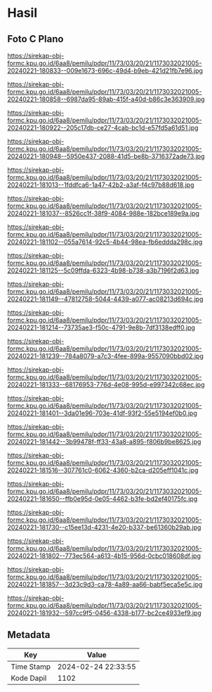 # Hasil

## Foto C Plano

https://sirekap-obj-formc.kpu.go.id/6aa8/pemilu/pdpr/11/73/03/20/21/1173032021005-20240221-180833--009e1673-696c-49d4-b9eb-421d21fb7e96.jpg

https://sirekap-obj-formc.kpu.go.id/6aa8/pemilu/pdpr/11/73/03/20/21/1173032021005-20240221-180858--6987da95-89ab-415f-a40d-b86c3e363909.jpg

https://sirekap-obj-formc.kpu.go.id/6aa8/pemilu/pdpr/11/73/03/20/21/1173032021005-20240221-180922--205c17db-ce27-4cab-bc1d-e57fd5a61d51.jpg

https://sirekap-obj-formc.kpu.go.id/6aa8/pemilu/pdpr/11/73/03/20/21/1173032021005-20240221-180948--5950e437-2088-41d5-be8b-3716372ade73.jpg

https://sirekap-obj-formc.kpu.go.id/6aa8/pemilu/pdpr/11/73/03/20/21/1173032021005-20240221-181013--1fddfca6-1a47-42b2-a3af-f4c97b88d618.jpg

https://sirekap-obj-formc.kpu.go.id/6aa8/pemilu/pdpr/11/73/03/20/21/1173032021005-20240221-181037--8526cc1f-38f9-4084-988e-182bce189e9a.jpg

https://sirekap-obj-formc.kpu.go.id/6aa8/pemilu/pdpr/11/73/03/20/21/1173032021005-20240221-181102--055a7614-92c5-4b44-98ea-fb6eddda298c.jpg

https://sirekap-obj-formc.kpu.go.id/6aa8/pemilu/pdpr/11/73/03/20/21/1173032021005-20240221-181125--5c09ffda-6323-4b98-b738-a3b7196f2d63.jpg

https://sirekap-obj-formc.kpu.go.id/6aa8/pemilu/pdpr/11/73/03/20/21/1173032021005-20240221-181149--47812758-5044-4439-a077-ac08213d694c.jpg

https://sirekap-obj-formc.kpu.go.id/6aa8/pemilu/pdpr/11/73/03/20/21/1173032021005-20240221-181214--73735ae3-f50c-4791-9e8b-7df3138edff0.jpg

https://sirekap-obj-formc.kpu.go.id/6aa8/pemilu/pdpr/11/73/03/20/21/1173032021005-20240221-181239--784a8079-a7c3-4fee-899a-9557090bbd02.jpg

https://sirekap-obj-formc.kpu.go.id/6aa8/pemilu/pdpr/11/73/03/20/21/1173032021005-20240221-181333--68176953-776d-4e08-995d-e997342c68ec.jpg

https://sirekap-obj-formc.kpu.go.id/6aa8/pemilu/pdpr/11/73/03/20/21/1173032021005-20240221-181401--3da01e96-703e-41df-93f2-55e5194ef0b0.jpg

https://sirekap-obj-formc.kpu.go.id/6aa8/pemilu/pdpr/11/73/03/20/21/1173032021005-20240221-181442--3b99478f-ff33-43a8-a895-f806b9be8625.jpg

https://sirekap-obj-formc.kpu.go.id/6aa8/pemilu/pdpr/11/73/03/20/21/1173032021005-20240221-181516--307761c0-6062-4360-b2ca-d205eff1041c.jpg

https://sirekap-obj-formc.kpu.go.id/6aa8/pemilu/pdpr/11/73/03/20/21/1173032021005-20240221-181650--ffb0e95d-0e05-4462-b3fe-bd2ef40175fc.jpg

https://sirekap-obj-formc.kpu.go.id/6aa8/pemilu/pdpr/11/73/03/20/21/1173032021005-20240221-181730--c15ee13d-4231-4e20-b337-be61360b29ab.jpg

https://sirekap-obj-formc.kpu.go.id/6aa8/pemilu/pdpr/11/73/03/20/21/1173032021005-20240221-181802--773ec564-a613-4b15-956d-0cbc018608df.jpg

https://sirekap-obj-formc.kpu.go.id/6aa8/pemilu/pdpr/11/73/03/20/21/1173032021005-20240221-181857--3d23c9d3-ca78-4a89-aa66-babf5eca5e5c.jpg

https://sirekap-obj-formc.kpu.go.id/6aa8/pemilu/pdpr/11/73/03/20/21/1173032021005-20240221-181932--597cc9f5-0456-4338-b177-bc2ce4933ef9.jpg


## Metadata

| Key        | Value               |
| ---------- | ------------------- |
| Time Stamp | 2024-02-24 22:33:55 |
| Kode Dapil | 1102                |



